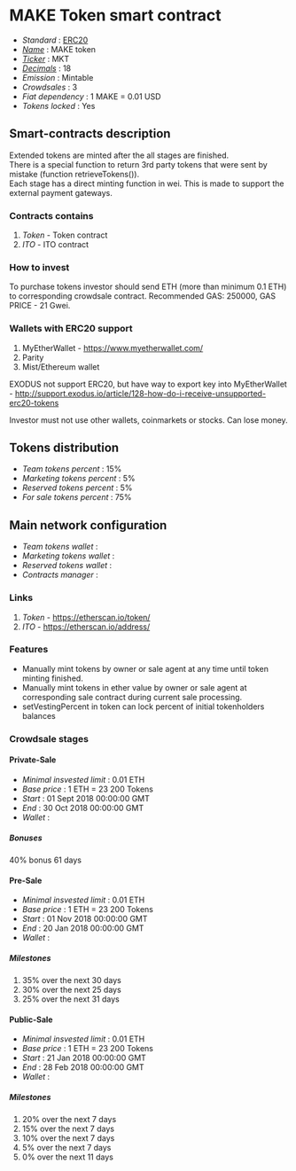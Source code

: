 # MAKE Token smart contract

- _Standard_ : [ERC20](https://github.com/ethereum/EIPs/blob/master/EIPS/eip-20.md)
- _[Name](https://github.com/ethereum/EIPs/blob/master/EIPS/eip-20.md#name)_ : MAKE token
- _[Ticker](https://github.com/ethereum/EIPs/blob/master/EIPS/eip-20.md#symbol)_ : MKT
- _[Decimals](https://github.com/ethereum/EIPs/blob/master/EIPS/eip-20.md#decimals)_ : 18
- _Emission_ : Mintable
- _Crowdsales_ : 3
- _Fiat dependency_ : 1 MAKE = 0.01 USD
- _Tokens locked_ : Yes

## Smart-contracts description

Extended tokens are minted after the all stages are finished.  
There is a special function to return 3rd party tokens that were sent by mistake (function retrieveTokens()).  
Each stage has a direct minting function in wei. This is made to support the external payment gateways.

### Contracts contains

1. _Token_ - Token contract
2. _ITO_ - ITO contract

### How to invest

To purchase tokens investor should send ETH (more than minimum 0.1 ETH) to corresponding crowdsale contract.
Recommended GAS: 250000, GAS PRICE - 21 Gwei.

### Wallets with ERC20 support

1. MyEtherWallet - https://www.myetherwallet.com/
2. Parity
3. Mist/Ethereum wallet

EXODUS not support ERC20, but have way to export key into MyEtherWallet - http://support.exodus.io/article/128-how-do-i-receive-unsupported-erc20-tokens

Investor must not use other wallets, coinmarkets or stocks. Can lose money.

## Tokens distribution

- _Team tokens percent_ : 15%
- _Marketing tokens percent_ : 5%
- _Reserved tokens percent_ : 5%
- _For sale tokens percent_ : 75%

## Main network configuration

- _Team tokens wallet_ :
- _Marketing tokens wallet_ :
- _Reserved tokens wallet_ :
- _Contracts manager_ :

### Links

1. _Token_ - https://etherscan.io/token/
2. _ITO_ - https://etherscan.io/address/

### Features

- Manually mint tokens by owner or sale agent at any time until token minting finished.
- Manually mint tokens in ether value by owner or sale agent at corresponding sale contract during current sale processing.
- setVestingPercent in token can lock percent of initial tokenholders balances

### Crowdsale stages

#### Private-Sale

- _Minimal insvested limit_ : 0.01 ETH
- _Base price_ : 1 ETH = 23 200 Tokens
- _Start_ : 01 Sept 2018 00:00:00 GMT
- _End_ : 30 Oct 2018 00:00:00 GMT
- _Wallet_ :

##### Bonuses

40% bonus 61 days

#### Pre-Sale

- _Minimal insvested limit_ : 0.01 ETH
- _Base price_ : 1 ETH = 23 200 Tokens
- _Start_ : 01 Nov 2018 00:00:00 GMT
- _End_ : 20 Jan 2018 00:00:00 GMT
- _Wallet_ :

##### Milestones

1. 35% over the next 30 days
2. 30% over the next 25 days
3. 25% over the next 31 days

#### Public-Sale

- _Minimal insvested limit_ : 0.01 ETH
- _Base price_ : 1 ETH = 23 200 Tokens
- _Start_ : 21 Jan 2018 00:00:00 GMT
- _End_ : 28 Feb 2018 00:00:00 GMT
- _Wallet_ :

##### Milestones

1. 20% over the next 7 days
2. 15% over the next 7 days
3. 10% over the next 7 days
4. 5% over the next 7 days
5. 0% over the next 11 days
